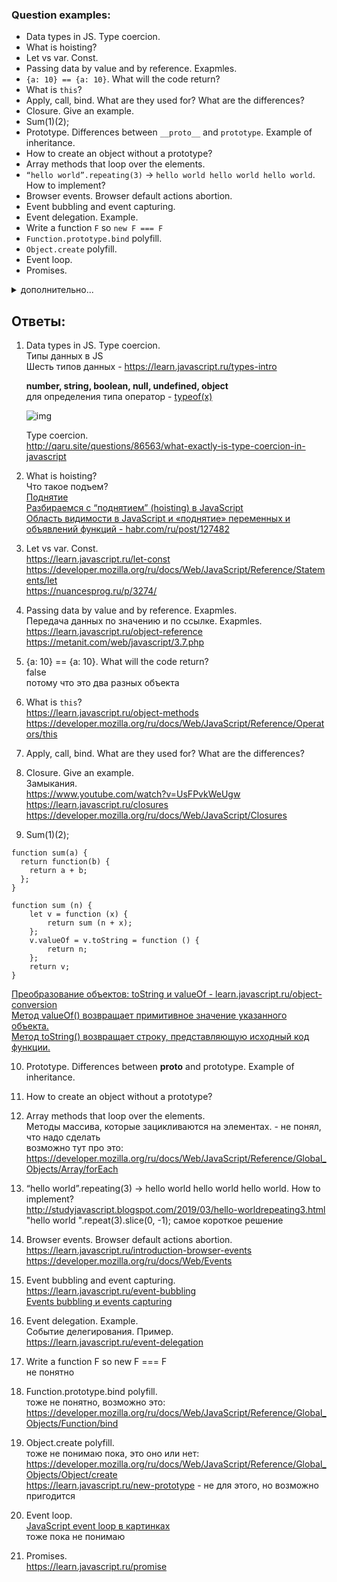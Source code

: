 ### Question examples:
   * Data types in JS. Type coercion.
   * What is hoisting?
   * Let vs var. Const.
   * Passing data by value and by reference. Exapmles.
   * `{a: 10} == {a: 10}`. What will the code return?
   * What is `this`?
   * Apply, call, bind. What are they used for? What are the differences?
   * Closure. Give an example.
   * Sum(1)(2);
   * Prototype. Differences between `__proto__` and `prototype`. Example of inheritance.
   * How to create an object without a prototype?
   * Array methods that loop over the elements.
   * `“hello world”.repeating(3)` -> `hello world hello world hello world`. How to implement?
   * Browser events. Browser default actions abortion.
   * Event bubbling and event capturing.
   * Event delegation. Example.
   * Write a function `F` so `new F === F`
   * `Function.prototype.bind` polyfill.
   * `Object.create` polyfill.
   * Event loop.
   * Promises.

<details>
<summary>дополнительно...</summary>
  
Full name and contacts of the mentor who will interview you can be found in this
  
### Passing the interview  
1. You should contact the mentor personally. Contact details will be announced through Discord.
2. At the request of the mentor, the interview can take place online or face-to-face.
3. During the interview mentor:
  - asks questions;
  - gets answers;
  - adds/corrects/explains/gives the right answer, if necessary.
  
### The interview should be passed before 16 June 2019. Take into account that mentor can be busy (vacation, business trip, workload and etc.), so contact him as soon as possible.

Ссыка на таск: https://github.com/rolling-scopes-school/tasks/blob/2018-Q3/tasks/interview-corejs.md

Контакты ментора: http://app.rs.school/mentor-contacts?course=rs-2019-q1

</details>

## Ответы:

1. Data types in JS. Type coercion. <br>
   Типы данных в JS <br>
   Шесть типов данных - https://learn.javascript.ru/types-intro
   
   <b>number, string, boolean, null, undefined, object</b> <br>
   для определения типа оператор - [typeof(x)](https://developer.mozilla.org/ru/docs/Web/JavaScript/Reference/Operators/typeof)
   
   ![img](https://pbs.twimg.com/media/Cuaymi4UEAAVi2d.jpg)
   
   Type coercion. <br>
   http://qaru.site/questions/86563/what-exactly-is-type-coercion-in-javascript
   
1. What is hoisting? <br>
   Что такое подъем? <br>
   [Поднятие](https://developer.mozilla.org/ru/docs/%D0%A1%D0%BB%D0%BE%D0%B2%D0%B0%D1%80%D1%8C/%D0%9F%D0%BE%D0%B4%D0%BD%D1%8F%D1%82%D0%B8%D0%B5) <br>
[Разбираемся с “поднятием” (hoisting) в JavaScript](https://medium.com/@stasonmars/%D1%80%D0%B0%D0%B7%D0%B1%D0%B8%D1%80%D0%B0%D0%B5%D0%BC%D1%81%D1%8F-%D1%81-%D0%BF%D0%BE%D0%B4%D0%BD%D1%8F%D1%82%D0%B8%D0%B5%D0%BC-hoisting-%D0%B2-javascript-7d2d27bc51f1) <br>
[Область видимости в JavaScript и «поднятие» переменных и объявлений функций - habr.com/ru/post/127482](https://habr.com/ru/post/127482/)

1. Let vs var. Const.<br>
https://learn.javascript.ru/let-const <br>
https://developer.mozilla.org/ru/docs/Web/JavaScript/Reference/Statements/let <br>
https://nuancesprog.ru/p/3274/

1. Passing data by value and by reference. Exapmles. <br>
Передача данных по значению и по ссылке. Exapmles. <br>
https://learn.javascript.ru/object-reference <br>
https://metanit.com/web/javascript/3.7.php

1. {a: 10} == {a: 10}. What will the code return? <br>
  false <br>
  потому что это два разных объекта  

1. What is `this`? <br>
https://learn.javascript.ru/object-methods <br>
https://developer.mozilla.org/ru/docs/Web/JavaScript/Reference/Operators/this

1. Apply, call, bind. What are they used for? What are the differences?

1. Closure. Give an example. <br>
Замыкания. <br>
https://www.youtube.com/watch?v=UsFPvkWeUgw <br>
https://learn.javascript.ru/closures <br>
https://developer.mozilla.org/ru/docs/Web/JavaScript/Closures <br>

1. Sum(1)(2); <br>
```
function sum(a) {
  return function(b) {
    return a + b;
  };
} 
```
```
function sum (n) { 
    let v = function (x) {
        return sum (n + x);
    };
    v.valueOf = v.toString = function () {
        return n;
    };
    return v;
}
```
[Преобразование объектов: toString и valueOf - learn.javascript.ru/object-conversion](https://learn.javascript.ru/object-conversion) <br>
[Метод valueOf() возвращает примитивное значение указанного объекта.](https://developer.mozilla.org/ru/docs/Web/JavaScript/Reference/Global_Objects/Object/valueOf) <br>
[Метод toString() возвращает строку, представляющую исходный код функции.](https://developer.mozilla.org/ru/docs/Web/JavaScript/Reference/Global_Objects/Function/toString)

10. Prototype. Differences between __proto__ and prototype. Example of inheritance.

1. How to create an object without a prototype?

1. Array methods that loop over the elements. <br>
Методы массива, которые зацикливаются на элементах. - не понял, что надо сделать <br>
возможно тут про это: https://developer.mozilla.org/ru/docs/Web/JavaScript/Reference/Global_Objects/Array/forEach

1. “hello world”.repeating(3) -> hello world hello world hello world. How to implement? <br>
http://studyjavascript.blogspot.com/2019/03/hello-worldrepeating3.html <br>
"hello world ".repeat(3).slice(0, -1); самое короткое решение

1. Browser events. Browser default actions abortion. <br>
https://learn.javascript.ru/introduction-browser-events <br>
https://developer.mozilla.org/ru/docs/Web/Events

1. Event bubbling and event capturing.<br>
https://learn.javascript.ru/event-bubbling <br>
[Events bubbling и events capturing](https://habr.com/ru/post/126471/)

1. Event delegation. Example. <br>
Событие делегирования. Пример. <br>
https://learn.javascript.ru/event-delegation

1. Write a function F so new F === F <br>
не понятно

1. Function.prototype.bind polyfill. <br>
тоже не понятно, возможно это: <br> 
https://developer.mozilla.org/ru/docs/Web/JavaScript/Reference/Global_Objects/Function/bind

1. Object.create polyfill.<br>
тоже не понимаю пока, это оно или нет:
https://developer.mozilla.org/ru/docs/Web/JavaScript/Reference/Global_Objects/Object/create <br>
https://learn.javascript.ru/new-prototype - не для этого, но возможно пригодится

1. Event loop. <br>
[JavaScript event loop в картинках](https://medium.com/@pavelbely/javascript-event-loop-%D0%B2-%D0%BA%D0%B0%D1%80%D1%82%D0%B8%D0%BD%D0%BA%D0%B0%D1%85-%D1%87%D0%B0%D1%81%D1%82%D1%8C-1-a19e4d99f242) <br>
тоже пока не понимаю

1. Promises. <br>
https://learn.javascript.ru/promise

